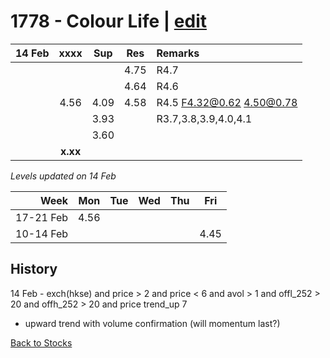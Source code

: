 # 1778 - Colour Life | [edit](https://github.com/alwinwoo/alwinwoo.github.io/edit/master/stocks/1778.md)

| 14 Feb  | **xxxx**     | Sup   | Res   | Remarks
| ---:    | :---:        | :---: | :---: | :--- 
|         |              |       | 4.75  | R4.7
|         |              |       | 4.64  | R4.6
|         | 4.56         | 4.09  | 4.58  | R4.5 F4.32@0.62 4.50@0.78
|         |              | 3.93  |       | R3.7,3.8,3.9,4.0,4.1 
|         |              | 3.60  |       | 
|         | **x.xx**     |       |       |

*Levels updated on 14 Feb*

Week      | Mon   | Tue   | Wed   | Thu   | Fri   |
---:      | :---: | :---: | :---: | :---: | :---: |
17-21 Feb | 4.56  |
10-14 Feb |       |       |       |       | 4.45  |

## History
14 Feb - exch(hkse) and price > 2 and price < 6 and avol > 1 and offl_252 > 20 and offh_252 > 20 and price trend_up 7
- upward trend with volume confirmation (will momentum last?)

[Back to Stocks](https://alwinwoo.github.io/stocks)

